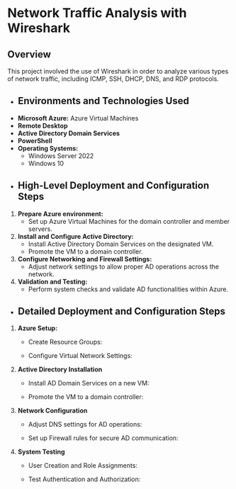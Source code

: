 <h1>Network Traffic Analysis with Wireshark</h1>

<h2>Overview</h2>
This project involved the use of Wireshark in order to analyze various types of network traffic, including ICMP, SSH, DHCP, DNS, and RDP protocols.

- <h2>Environments and Technologies Used</h2>
- <b>Microsoft Azure:</b> Azure Virtual Machines </b>
- <b>Remote Desktop</b>
- <b>Active Directory Domain Services</b>
- <b>PowerShell</b>
- <b>Operating Systems: </b>
  - Windows Server 2022
  - Windows 10
- <h2>High-Level Deployment and Configuration Steps</h2>
1. <b>Prepare Azure environment: </b>
   - Set up Azure Virtual Machines for the domain controller and member servers.
2. <b>Install and Configure Active Directory: </b>
   - Install Active Directory Domain Services on the designated VM.
   - Promote the VM to a domain controller.
3. <b>Configure Networking and Firewall Settings: </b>
   - Adjust network settings to allow proper AD operations across the network.
4. <b>Validation and Testing: </b>
   - Perform system checks and validate AD functionalities within Azure.
  
- <h2>Detailed Deployment and Configuration Steps</h2>
1. <b>Azure Setup: </b>
   - Create Resource Groups:
     
   - Configure Virtual Network Settings:
  
2. <b>Active Directory Installation </b>
   - Install AD Domain Services on a new VM:
     
   - Promote the VM to a domain controller:
     
3. <b>Network Configuration </b>
   - Adjust DNS settings for AD operations:
  
   - Set up Firewall rules for secure AD communication:
  
4. <b>System Testing </b>
   - User Creation and Role Assignments:
     
   - Test Authentication and Authorization:
